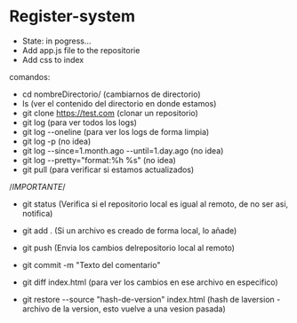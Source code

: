 <h1> Register-system </h1>

- State: in pogress...
- Add app.js file to the repositorie
- Add css to index


comandos:
- cd nombreDirectorio/                                (cambiarnos de directorio)
- ls                                                  (ver el contenido del directorio en donde estamos)
- git clone https://test.com                          (clonar un repositorio)
- git log                                             (para ver todos los logs)
- git log --oneline                                   (para ver los logs de forma limpia)
- git log -p                                          (no idea)
- git log --since=1.month.ago --until=1.day.ago       (no idea)
- git log --pretty="format:%h %s"                     (no idea)
- git pull                                            (para verificar si estamos actualizados)

/*IMPORTANTE*/

- git status                                          (Verifica si el repositorio local es igual al remoto, de no ser asi, notifica)
- git add .                                           (Si un archivo es creado de forma local, lo añade)
- git push                                            (Envia los cambios delrepositorio local al remoto)

- git commit -m "Texto del comentario"
- git diff index.html                                 (para ver los cambios en ese archivo en especifico)
- git restore --source "hash-de-version" index.html   (hash de laversion - archivo de la version, esto vuelve a una vesion pasada)